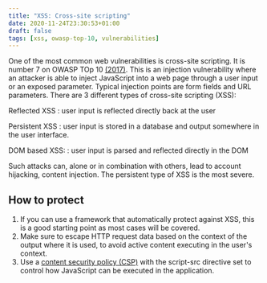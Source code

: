 ```yaml
---
title: "XSS: Cross-site scripting"
date: 2020-11-24T23:30:53+01:00
draft: false
tags: [xss, owasp-top-10, vulnerabilities]
---
```

One of the most common web vulnerabilities is cross-site scripting. It is number 7 on 
OWASP TOp 10 [(2017)](https://owasp.org/www-project-top-ten/2017/A7_2017-Cross-Site_Scripting_(XSS)).
This is an injection vulnerability where an attacker is able to inject 
JavaScript into a web page through a user input or an exposed parameter. 
Typical injection points are form fields and URL parameters. There are 3 different 
types of cross-site scripting (XSS): 

Reflected XSS
: user input is reflected directly back at the user

Persistent XSS
: user input is stored in a database and output somewhere in the user interface.

DOM based XSS: 
: user input is parsed and reflected directly in the DOM

Such attacks can, alone or in combination with others, lead to account hijacking, 
content injection. The persistent type of XSS is the most severe. 

## How to protect
1. If you can use a framework that automatically protect against XSS, this is 
a good starting point as most cases will be covered. 
2. Make sure to escape HTTP request data based on the context of the output where 
it is used, to avoid active content executing in the user's context. 
3. Use a [content security policy (CSP)](../csp) with the script-src directive set to control how JavaScript can be executed in the 
application.